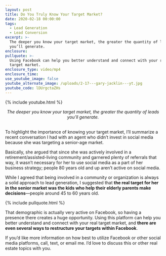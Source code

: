 ```yaml
---
layout: post
title: Do You Truly Know Your Target Market?
date: 2020-02-18 00:00:00
tags:
  - Lead Generation
  - Lead Conversion
excerpt: >-
  The deeper you know your target market, the greater the quantity of leads
  you’ll generate.
enclosure:
pullquote: >-
  Using Facebook can help you better understand and connect with your real
  target market.
enclosure_type: video/mp4
enclosure_time:
use_youtube_image: false
youtube_alternate_image: /uploads/2-17---gary-jacklin---yt.jpg
youtube_code: lDUrgctaZHs
---
```


{% include youtube.html %}

<center><em>The deeper you know your target market, the greater the quantity of leads you&rsquo;ll generate.</em></center>

<br>To highlight the importance of knowing your target market, I’ll summarize a recent conversation I had with an agent who didn’t invest in social media because she was targeting a senior-age market.

Basically, she argued that since she was actively involved in a retirement/assisted-living community and garnered plenty of referrals that way, it wasn’t necessary for her to use social media as a part of her business strategy; people 80 years old and up aren’t active on social media.

While I agreed that being involved in a community or organization is always a solid approach to lead generation, I suggested that **the real target for her in the senior market was the kids who help their elderly parents make decisions**—people around 45 to 60 years old.

{% include pullquote.html %}

That demographic is actually very active on Facebook, so having a presence there creates a huge opportunity. Using this platform can help you better understand and connect with your real target market, and **there are even several ways to restructure your targets within Facebook**.

If you’d like more information on how best to utilize Facebook or other social media platforms, call, text, or email me. I’d love to discuss this or other real estate topics with you.